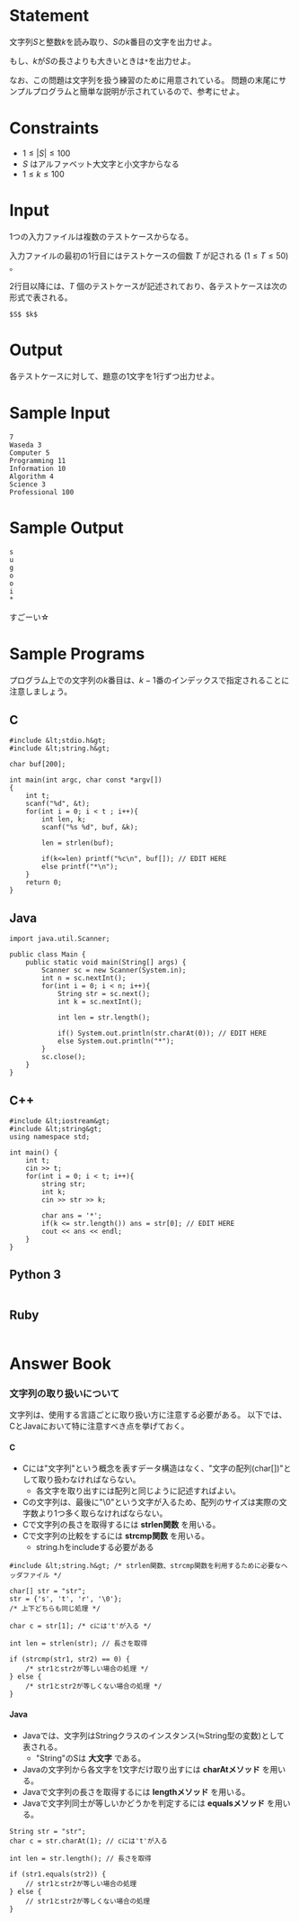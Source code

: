 # Statement

文字列$S$と整数$k$を読み取り、$S$の$k$番目の文字を出力せよ。

もし、$k$が$S$の長さよりも大きいときは`*`を出力せよ。

なお、この問題は文字列を扱う練習のために用意されている。
問題の末尾にサンプルプログラムと簡単な説明が示されているので、参考にせよ。

# Constraints

* $1 \leq |S| \leq 100$
* $S$ はアルファベット大文字と小文字からなる
* $1 \leq k \leq 100$

# Input
1つの入力ファイルは複数のテストケースからなる。

入力ファイルの最初の1行目にはテストケースの個数 $T$ が記される $(1 \leq T \leq 50)$ 。

2行目以降には、$T$ 個のテストケースが記述されており、各テストケースは次の形式で表される。

```
$S$ $k$
```

# Output
各テストケースに対して、題意の1文字を1行ずつ出力せよ。

# Sample Input
```
7
Waseda 3
Computer 5
Programming 11
Information 10
Algorithm 4
Science 3
Professional 100
```

# Sample Output
```
s
u
g
o
o
i
*
```

すごーい☆

# Sample Programs

プログラム上での文字列の$k$番目は、$k-1$番のインデックスで指定されることに注意しましょう。

## C

```
#include &lt;stdio.h&gt;
#include &lt;string.h&gt;

char buf[200];

int main(int argc, char const *argv[])
{
    int t;
    scanf("%d", &t);
    for(int i = 0; i < t ; i++){
        int len, k;
        scanf("%s %d", buf, &k);

        len = strlen(buf);

        if(k<=len) printf("%c\n", buf[]); // EDIT HERE
        else printf("*\n");
    }
    return 0;
}
```

## Java

```
import java.util.Scanner;

public class Main {
    public static void main(String[] args) {
        Scanner sc = new Scanner(System.in);
        int n = sc.nextInt();
        for(int i = 0; i < n; i++){
            String str = sc.next();
            int k = sc.nextInt();

            int len = str.length();

            if() System.out.println(str.charAt(0)); // EDIT HERE
            else System.out.println("*");
        }
        sc.close();
    }
}
```

## C++

```
#include &lt;iostream&gt;
#include &lt;string&gt;
using namespace std;

int main() {
    int t;
    cin >> t;
    for(int i = 0; i < t; i++){
        string str;
        int k;
        cin >> str >> k;

        char ans = '*';
        if(k <= str.length()) ans = str[0]; // EDIT HERE
        cout << ans << endl;
    }
}
```

## Python 3

```

```

## Ruby

```

```

# Answer Book

### 文字列の取り扱いについて
文字列は、使用する言語ごとに取り扱い方に注意する必要がある。
以下では、CとJavaにおいて特に注意すべき点を挙げておく。

#### C
* Cには"文字列"という概念を表すデータ構造はなく、"文字の配列(char[])"として取り扱わなければならない。
    * 各文字を取り出すには配列と同じように記述すればよい。
* Cの文字列は、最後に"\0"という文字が入るため、配列のサイズは実際の文字数より1つ多く取らなければならない。
* Cで文字列の長さを取得するには **strlen関数** を用いる。
* Cで文字列の比較をするには **strcmp関数** を用いる。
    * string.hをincludeする必要がある

```
#include &lt;string.h&gt; /* strlen関数、strcmp関数を利用するために必要なヘッダファイル */

char[] str = "str";
str = {'s', 't', 'r', '\0'};
/* 上下どちらも同じ処理 */

char c = str[1]; /* cには't'が入る */

int len = strlen(str); // 長さを取得

if (strcmp(str1, str2) == 0) {
    /* str1とstr2が等しい場合の処理 */
} else {
    /* str1とstr2が等しくない場合の処理 */
}

```

#### Java
* Javaでは、文字列はStringクラスのインスタンス(≒String型の変数)として表される。
    * "String"のSは __大文字__ である。
* Javaの文字列から各文字を1文字だけ取り出すには **charAtメソッド** を用いる。
* Javaで文字列の長さを取得するには **lengthメソッド** を用いる。
* Javaで文字列同士が等しいかどうかを判定するには **equalsメソッド** を用いる。

```
String str = "str";
char c = str.charAt(1); // cには't'が入る

int len = str.length(); // 長さを取得

if (str1.equals(str2)) {
    // str1とstr2が等しい場合の処理
} else {
    // str1とstr2が等しくない場合の処理
}

```

